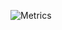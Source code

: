 ![Metrics](https://metrics.lecoq.io/ShaeTheDarkLord?template=classic&languages=1&projects=1&achievements=1&lines=1&calendar=1&base.indepth=false&base.hireable=false&languages.limit=8&languages.threshold=0%25&languages.other=false&languages.colors=github&languages.sections=most-used&languages.indepth=false&languages.analysis.timeout=15&languages.categories=markup%2C%20programming&languages.recent.categories=markup%2C%20programming&languages.recent.load=300&languages.recent.days=14&projects.limit=4&projects.descriptions=false&achievements.threshold=C&achievements.secrets=true&achievements.display=detailed&achievements.limit=0&calendar.limit=1&config.timezone=Europe%2FLondon)
